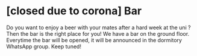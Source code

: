 # [closed due to corona] Bar
Do you want to enjoy a beer with your mates after a hard week at the uni ? Then the bar is the right place for you!
We have a bar on the ground floor. Everytime the bar will be opened, it will be announced in the dormitory WhatsApp group. Keep tuned!
